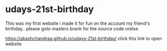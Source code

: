 # udays-21st-birthday
This was my first website i made it for fun on the account my friend's birthday..
please goto masters brank for the source code orelse

https://akashchandraa.github.io/udays-21st-birthday/ click this link to open website
